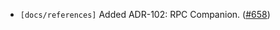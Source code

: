 - `[docs/references]` Added ADR-102: RPC Companion.
  ([\#658](https://github.com/cometbft/cometbft/pull/658))
